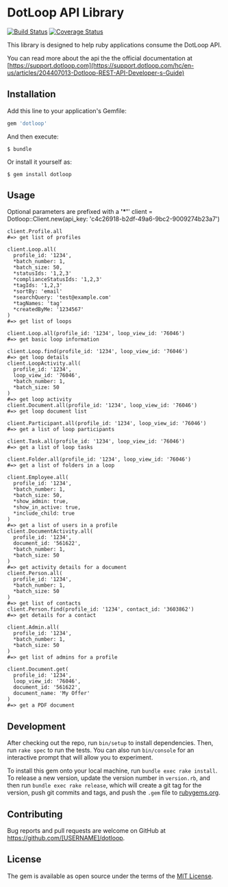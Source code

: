 # DotLoop API Library
[![Build Status](https://travis-ci.org/Loft47/dotloop.svg?branch=master)](https://travis-ci.org/Loft47/dotloop)
[![Coverage Status](https://coveralls.io/repos/github/Loft47/dotloop/badge.svg?branch=master&renew=true)](https://coveralls.io/github/Loft47/dotloop?branch=master)

This library is designed to help ruby applications consume the DotLoop API.

You can read more about the api the the official documentation at [https://support.dotloop.com](https://support.dotloop.com/hc/en-us/articles/204407013-Dotloop-REST-API-Developer-s-Guide)

## Installation

Add this line to your application's Gemfile:

```ruby
gem 'dotloop'
```

And then execute:

    $ bundle

Or install it yourself as:

    $ gem install dotloop

## Usage

Optional parameters are prefixed with a __'*'__'
    client = Dotloop::Client.new(api_key: 'c4c26918-b2df-49a6-9bc2-9009274b23a7')

    client.Profile.all                                                      #=> get list of profiles

    client.Loop.all(
      profile_id: '1234',
      *batch_number: 1,
      *batch_size: 50,
      *statusIds: '1,2,3'
      *complianceStatusIds: '1,2,3'
      *tagIds: '1,2,3'
      *sortBy: 'email'
      *searchQuery: 'test@example.com'
      *tagNames: 'tag'
      *createdByMe: '1234567'
    )                                                                       #=> get list of loops

    client.Loop.all(profile_id: '1234', loop_view_id: '76046')              #=> get basic loop information

    client.Loop.find(profile_id: '1234', loop_view_id: '76046')             #=> get loop details
    client.LoopActivity.all(
      profile_id: '1234',
      loop_view_id: '76046',
      *batch_number: 1,
      *batch_size: 50
    )                                                                       #=> get loop activity
    client.Document.all(profile_id: '1234', loop_view_id: '76046')          #=> get loop document list

    client.Participant.all(profile_id: '1234', loop_view_id: '76046')       #=> get a list of loop participants

    client.Task.all(profile_id: '1234', loop_view_id: '76046')              #=> get a list of loop tasks

    client.Folder.all(profile_id: '1234', loop_view_id: '76046')            #=> get a list of folders in a loop

    client.Employee.all(
      profile_id: '1234',
      *batch_number: 1,
      *batch_size: 50,
      *show_admin: true,
      *show_in_active: true,
      *include_child: true
    )                                                                       #=> get a list of users in a profile
    client.DocumentActivity.all(
      profile_id: '1234',
      document_id: '561622',
      *batch_number: 1,
      *batch_size: 50
    )                                                                       #=> get activity details for a document
    client.Person.all(
      profile_id: '1234',
      *batch_number: 1,
      *batch_size: 50
    )                                                                       #=> get list of contacts
    client.Person.find(profile_id: '1234', contact_id: '3603862')           #=> get details for a contact

    client.Admin.all(
      profile_id: '1234',
      *batch_number: 1,
      *batch_size: 50
    )                                                                       #=> get list of admins for a profile

    client.Document.get(
      profile_id: '1234',
      loop_view_id: '76046',
      document_id: '561622',
      document_name: 'My Offer'
    )                                                                       #=> get a PDF document

## Development

After checking out the repo, run `bin/setup` to install dependencies. Then, run `rake spec` to run the tests. You can also run `bin/console` for an interactive prompt that will allow you to experiment.

To install this gem onto your local machine, run `bundle exec rake install`. To release a new version, update the version number in `version.rb`, and then run `bundle exec rake release`, which will create a git tag for the version, push git commits and tags, and push the `.gem` file to [rubygems.org](https://rubygems.org).

## Contributing

Bug reports and pull requests are welcome on GitHub at https://github.com/[USERNAME]/dotloop.


## License

The gem is available as open source under the terms of the [MIT License](http://opensource.org/licenses/MIT).
